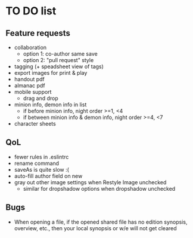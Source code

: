 # TO DO list

## Feature requests

- collaboration
  - option 1: co-author same save
  - option 2: "pull request" style
- tagging (+ speadsheet view of tags)
- export images for print & play
- handout pdf
- almanac pdf
- mobile support
  - drag and drop
- minion info, demon info in list
  - if before minion info, night order >=1, <4
  - if between minion info & demon info, night order >=4, <7
- character sheets

## QoL

- fewer rules in .eslintrc
- rename command
- saveAs is quite slow :(
- auto-fill author field on new
- gray out other image settings when Restyle Image unchecked
  - similar for dropshadow options when dropshadow unchecked

## Bugs

- When opening a file, if the opened shared file has no edition synopsis, overview, etc., then your local synopsis or w/e will not get cleared
